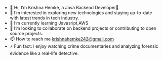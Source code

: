 - 👋 Hi, I’m Krishna Hemke, a Java Backend Developer👋
- 👀 I’m interested in exploring new technologies and staying up-to-date with latest trends in tech industry.
- 🌱 I’m currently learning Javasript,AWS
- 💞️ I’m looking to collaborate on backend projects or contributing to open source projects.
- 📫 How to reach me krishnahemke242@gmail.com
- ⚡ Fun fact: I enjoy watching crime documentaries and analyzing forensic evidence like a real-life detective.

<!---
KH2402/KH2402 is a ✨ special ✨ repository because its `README.md` (this file) appears on your GitHub profile.
You can click the Preview link to take a look at your changes.
--->
